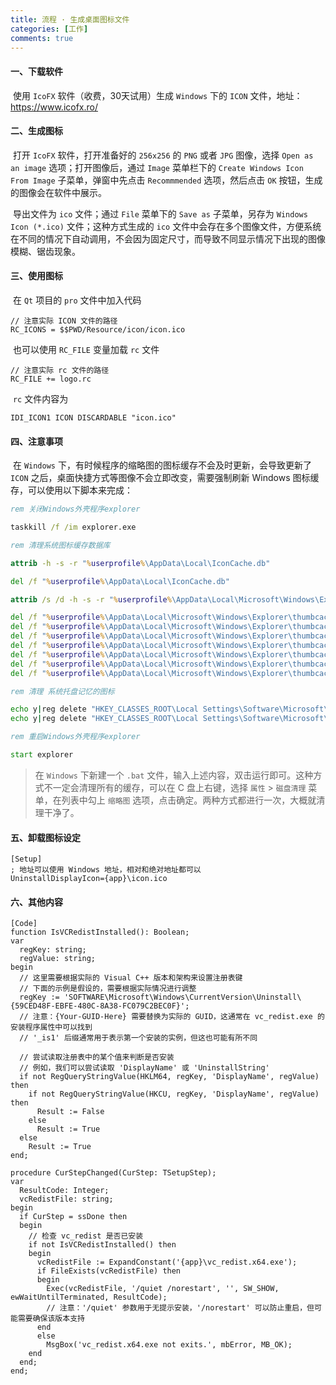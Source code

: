 ```yaml
---
title: 流程 · 生成桌面图标文件
categories: [工作]
comments: true
---
```


#### 一、下载软件

​	使用 `IcoFX` 软件（收费，30天试用）生成 `Windows` 下的 `ICON` 文件，地址：https://www.icofx.ro/

#### 二、生成图标

​	打开 `IcoFX` 软件，打开准备好的 `256x256` 的 `PNG` 或者 `JPG` 图像，选择 `Open as an image` 选项；打开图像后，通过 `Image` 菜单栏下的 `Create Windows Icon From Image` 子菜单，弹窗中先点击 `Recommmended` 选项，然后点击 `OK` 按钮，生成的图像会在软件中展示。

​	导出文件为 `ico` 文件；通过 `File` 菜单下的 `Save as` 子菜单，另存为 `Windows Icon (*.ico)` 文件；这种方式生成的 `ico` 文件中会存在多个图像文件，方便系统在不同的情况下自动调用，不会因为固定尺寸，而导致不同显示情况下出现的图像模糊、锯齿现象。

#### 三、使用图标

​	在 `Qt` 项目的 `pro` 文件中加入代码

```shell
// 注意实际 ICON 文件的路径
RC_ICONS = $$PWD/Resource/icon/icon.ico
```

​	也可以使用 `RC_FILE` 变量加载 `rc` 文件

```
// 注意实际 rc 文件的路径
RC_FILE += logo.rc
```

​	`rc` 文件内容为

```shell
IDI_ICON1 ICON DISCARDABLE "icon.ico"
```

#### 四、注意事项

​	在 `Windows` 下，有时候程序的缩略图的图标缓存不会及时更新，会导致更新了 `ICON` 之后，桌面快捷方式等图像不会立即改变，需要强制刷新 Windows 图标缓存，可以使用以下脚本来完成：

```bat
rem 关闭Windows外壳程序explorer

taskkill /f /im explorer.exe

rem 清理系统图标缓存数据库

attrib -h -s -r "%userprofile%\AppData\Local\IconCache.db"

del /f "%userprofile%\AppData\Local\IconCache.db"

attrib /s /d -h -s -r "%userprofile%\AppData\Local\Microsoft\Windows\Explorer\*"

del /f "%userprofile%\AppData\Local\Microsoft\Windows\Explorer\thumbcache_32.db"
del /f "%userprofile%\AppData\Local\Microsoft\Windows\Explorer\thumbcache_96.db"
del /f "%userprofile%\AppData\Local\Microsoft\Windows\Explorer\thumbcache_102.db"
del /f "%userprofile%\AppData\Local\Microsoft\Windows\Explorer\thumbcache_256.db"
del /f "%userprofile%\AppData\Local\Microsoft\Windows\Explorer\thumbcache_1024.db"
del /f "%userprofile%\AppData\Local\Microsoft\Windows\Explorer\thumbcache_idx.db"
del /f "%userprofile%\AppData\Local\Microsoft\Windows\Explorer\thumbcache_sr.db"

rem 清理 系统托盘记忆的图标

echo y|reg delete "HKEY_CLASSES_ROOT\Local Settings\Software\Microsoft\Windows\CurrentVersion\TrayNotify" /v IconStreams
echo y|reg delete "HKEY_CLASSES_ROOT\Local Settings\Software\Microsoft\Windows\CurrentVersion\TrayNotify" /v PastIconsStream

rem 重启Windows外壳程序explorer

start explorer
```

> 在 `Windows` 下新建一个 `.bat` 文件，输入上述内容，双击运行即可。这种方式不一定会清理所有的缓存，可以在 C 盘上右键，选择 `属性` > `磁盘清理` 菜单，在列表中勾上 `缩略图` 选项，点击确定。两种方式都进行一次，大概就清理干净了。

#### 五、卸载图标设定

```shell
[Setup]
; 地址可以使用 Windows 地址，相对和绝对地址都可以
UninstallDisplayIcon={app}\icon.ico
```

#### 六、其他内容

```
[Code]
function IsVCRedistInstalled(): Boolean;  
var  
  regKey: string;  
  regValue: string;   
begin  
  // 这里需要根据实际的 Visual C++ 版本和架构来设置注册表键  
  // 下面的示例是假设的，需要根据实际情况进行调整  
  regKey := 'SOFTWARE\Microsoft\Windows\CurrentVersion\Uninstall\{59CED48F-EBFE-480C-8A38-FC079C2BEC0F}';  
  // 注意：{Your-GUID-Here} 需要替换为实际的 GUID，这通常在 vc_redist.exe 的安装程序属性中可以找到  
  // '_is1' 后缀通常用于表示第一个安装的实例，但这也可能有所不同  
  
  // 尝试读取注册表中的某个值来判断是否安装  
  // 例如，我们可以尝试读取 'DisplayName' 或 'UninstallString'  
  if not RegQueryStringValue(HKLM64, regKey, 'DisplayName', regValue) then  
    if not RegQueryStringValue(HKCU, regKey, 'DisplayName', regValue) then  
      Result := False
    else  
      Result := True
  else  
    Result := True
end;  
  
procedure CurStepChanged(CurStep: TSetupStep);  
var  
  ResultCode: Integer;  
  vcRedistFile: string;  
begin  
  if CurStep = ssDone then  
  begin  
    // 检查 vc_redist 是否已安装  
    if not IsVCRedistInstalled() then  
    begin  
      vcRedistFile := ExpandConstant('{app}\vc_redist.x64.exe');  
      if FileExists(vcRedistFile) then  
      begin  
        Exec(vcRedistFile, '/quiet /norestart', '', SW_SHOW, ewWaitUntilTerminated, ResultCode);  
        // 注意：'/quiet' 参数用于无提示安装，'/norestart' 可以防止重启，但可能需要确保该版本支持  
      end  
      else  
        MsgBox('vc_redist.x64.exe not exits.', mbError, MB_OK);  
    end  
  end;  
end;
```

